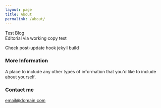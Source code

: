 ```yaml
---
layout: page
title: About
permalink: /about/
---
```


Test Blog  
Editorial via working copy test

Check post-update hook jekyll build

### More Information

A place to include any other types of information that you'd like to include about yourself.

### Contact me

[email@domain.com](mailto:email@domain.com)
